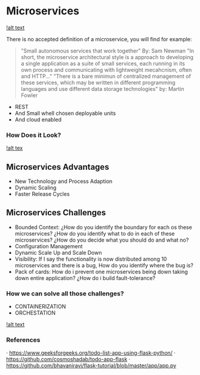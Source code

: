 # Microservices

[!alt text](https://i.ibb.co/3cQdDny/microservices.png)

There is no accepted definition of a microservice, you will find for example:
> "Small autonomous services that work together" By: Sam Newman
> "In short, the microservice architectural style is a approach to developing a single application as a suite  of small services, each running in its own process and communicating with lightweight mecahcnism, often and HTTP..."
> "There is a bare minimun of centralized management of these services, which may be written in different programming languages and use different data storage technologies" by: Martin Fowler

- REST
- And Small whell chosen deployable units
- And cloud enabled

### How Does it Look?

[!alt tex](https://i.ibb.co/CWvrFry/microservices2.png)

## Microservices Advantages

- New Technology and Process Adaption
- Dynamic Scaling
- Faster Release Cycles

## Microservices Challenges

- Bounded Context:  ¿How do you identify the boundary for each os these microservices?  ¿How do you identify what to do in each of these microservices?  ¿How do you decide what you should do and what no?
- Configuration Management
- Dynamic Scale Up and Scale Down
- Visibility: If I say the functionality is now distributed among 10 microservices and there is a bug, How do you identify where the bug is?  
- Pack of cards: How do i prevent one microservices being down taking down entire application? ¿How do i build fault-tolerance?

### How we can solve all those challenges?

- CONTAINERIZATION
- ORCHESTATION

[!alt text](https://i.ibb.co/8mbbpJ2/microservices3.png)

### References
· https://www.geeksforgeeks.org/todo-list-app-using-flask-python/
· https://github.com/cosmoshadab/todo-app-flask
· https://github.com/bhavaniravi/flask-tutorial/blob/master/app/app.py
